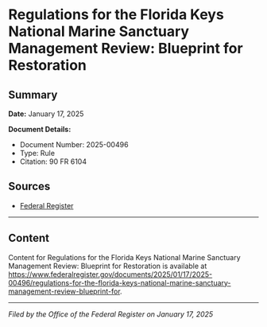# Regulations for the Florida Keys National Marine Sanctuary Management Review: Blueprint for Restoration

## Summary

**Date:** January 17, 2025

**Document Details:**
- Document Number: 2025-00496
- Type: Rule
- Citation: 90 FR 6104

## Sources
- [Federal Register](https://www.federalregister.gov/documents/2025/01/17/2025-00496/regulations-for-the-florida-keys-national-marine-sanctuary-management-review-blueprint-for)

---

## Content

Content for Regulations for the Florida Keys National Marine Sanctuary Management Review: Blueprint for Restoration is available at https://www.federalregister.gov/documents/2025/01/17/2025-00496/regulations-for-the-florida-keys-national-marine-sanctuary-management-review-blueprint-for.

---

*Filed by the Office of the Federal Register on January 17, 2025*
